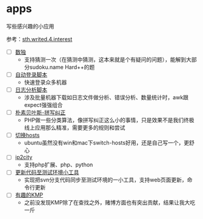 # apps
写些感兴趣的小应用

参考：[sth.writed.4.interest](https://github.com/meolu/sth.writed.4.interest)

- [ ] [数独](https://github.com/dingqing/apps/tree/master/sudoku)
    - 支持猜测一次（在猜测中猜测，这本来就是个有疑问的问题），能解到大部分sudoku.name Hard++的题
- [ ] [自动登录脚本](https://github.com/dingqing/apps/tree/master/auto-login)
    - 快速登录众多机器
- [ ] [日志分析脚本](https://github.com/dingqing/apps/tree/master/awk-log)
    - 涉及批量机器下载如日志文件做分析、错误分析、数量统计时，awk跟expect强强组合
- [ ] [朴素贝叶斯-拼写纠正](https://github.com/dingqing/apps/tree/master/naive-bayesian)
    - PHP做一些分类算法，像拼写纠正这么小的事情，只是效果不是我们终极线上应用那么精准，需要更多的规则和尝试
- [ ] [切换hosts](https://github.com/dingqing/apps/tree/master/switch-hosts)
    - ubuntu虽然没有win和mac下switch-hosts好用，还是自己写一个，更舒心
- [ ] [ip2city](https://github.com/dingqing/apps/tree/master/ip2city)
    - 支持php扩展、php、python
- [ ] [更新代码至测试环境小工具](https://github.com/dingqing/apps/tree/master/sync-from-svn)
    - 实现把svn分支代码同步至测试环境的一小工具，支持web页面更新，命令行更新
- [ ] [有趣的KMP](https://github.com/dingqing/apps/tree/master/kmp)
    - 之前没发现KMP除了在查找之外，赌博方面也有突出贡献，结果让我大吃一斤